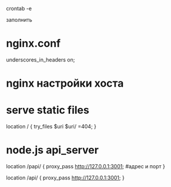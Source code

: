 crontab -e

заполнить

# nginx.conf
underscores_in_headers on;


# nginx настройки хоста
# serve static files
location / {
    try_files $uri $uri/ =404;
}

# node.js api_server
location /papi/ {
    proxy_pass http://127.0.0.1:3001; #адрес и порт
}

location /api/ {
    proxy_pass http://127.0.0.1:3001;
}